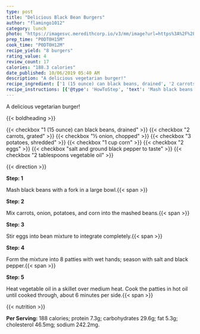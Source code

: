 ```yaml
---
type: post
title: "Delicious Black Bean Burgers"
author: "flamingo1012"
category: lunch
photo: "https://imagesvc.meredithcorp.io/v3/mm/image?url=https%3A%2F%2Fimages.media-allrecipes.com%2Fuserphotos%2F817930.jpg"
prep_time: "P0DT0H15M"
cook_time: "P0DT0H12M"
recipe_yield: "8 burgers"
rating_value: 4
review_count: 17
calories: "188.3 calories"
date_published: 10/06/2019 05:40 AM
description: "A delicious vegetarian burger!"
recipe_ingredient: ['1 (15 ounce) can black beans, drained', '2 carrots, grated', '½ onion, chopped', '3 potatoes, shredded', '1 cup corn', '2 eggs', 'salt and ground black pepper to taste', '2 tablespoons vegetable oil']
recipe_instructions: [{'@type': 'HowToStep', 'text': 'Mash black beans with a fork in a large bowl.\n'}, {'@type': 'HowToStep', 'text': 'Mix carrots, onion, potatoes, and corn into the mashed beans.\n'}, {'@type': 'HowToStep', 'text': 'Stir eggs into bean mixture to integrate completely.\n'}, {'@type': 'HowToStep', 'text': 'Form the mixture into 8 patties with wet hands; season with salt and black pepper.\n'}, {'@type': 'HowToStep', 'text': 'Heat vegetable oil in a skillet over medium heat. Cook the patties in hot oil until cooked through, about 6 minutes per side.\n'}]
---
```


A delicious vegetarian burger! 

{{< boldheading >}}

{{< checkbox "1 (15 ounce) can black beans, drained" >}}
{{< checkbox "2  carrots, grated" >}}
{{< checkbox "½  onion, chopped" >}}
{{< checkbox "3  potatoes, shredded" >}}
{{< checkbox "1 cup corn" >}}
{{< checkbox "2  eggs" >}}
{{< checkbox "salt and ground black pepper to taste" >}}
{{< checkbox "2 tablespoons vegetable oil" >}}


{{< direction >}}

**Step: 1**

Mash black beans with a fork in a large bowl.{{< span >}}

**Step: 2**

Mix carrots, onion, potatoes, and corn into the mashed beans.{{< span >}}

**Step: 3**

Stir eggs into bean mixture to integrate completely.{{< span >}}

**Step: 4**

Form the mixture into 8 patties with wet hands; season with salt and black pepper.{{< span >}}

**Step: 5**

Heat vegetable oil in a skillet over medium heat. Cook the patties in hot oil until cooked through, about 6 minutes per side.{{< span >}}

{{< nutrition >}}

**Per Serving:** 188 calories; protein 7.3g; carbohydrates 29.6g; fat 5.3g; cholesterol 46.5mg; sodium 242.2mg.